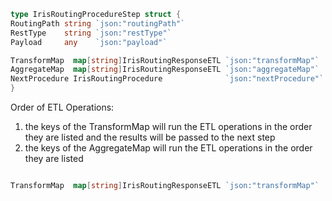 ```go
type IrisRoutingProcedureStep struct {
RoutingPath string `json:"routingPath"`
RestType    string `json:"restType"`
Payload     any    `json:"payload"`

TransformMap  map[string]IrisRoutingResponseETL `json:"transformMap"`
AggregateMap  map[string]IrisRoutingResponseETL `json:"aggregateMap"`
NextProcedure IrisRoutingProcedure              `json:"nextProcedure"`
}
```

Order of ETL Operations:

1. the keys of the TransformMap will run the ETL operations in the order they are listed and the results will be passed
   to the next step
2. the keys of the AggregateMap will run the ETL operations in the order they are listed

```go

TransformMap  map[string]IrisRoutingResponseETL `json:"transformMap"`


```